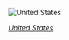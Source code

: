 
![United States](https://www.gstatic.com/prettyearth/assets/full/7003.jpg)

*[United States](https://www.google.com/maps/@33.800308,-117.882732,11z/data=!3m1!1e3)*
